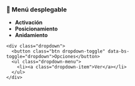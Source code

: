 ### **📂 Menú desplegable**

* **Activación**
* **Posicionamiento**
* **Anidamiento**

```
<div class="dropdown">
  <button class="btn dropdown-toggle" data-bs-toggle="dropdown">Opciones</button>
  <ul class="dropdown-menu">
    <li><a class="dropdown-item">Ver</a></li>
  </ul>
</div>
```